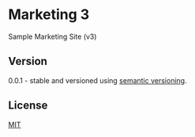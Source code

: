 # Marketing 3

Sample Marketing Site (v3)

## Version

0.0.1 - stable and versioned using [semantic versioning](http://semver.org/).

## License

[MIT](http://opensource.org/licenses/MIT)
